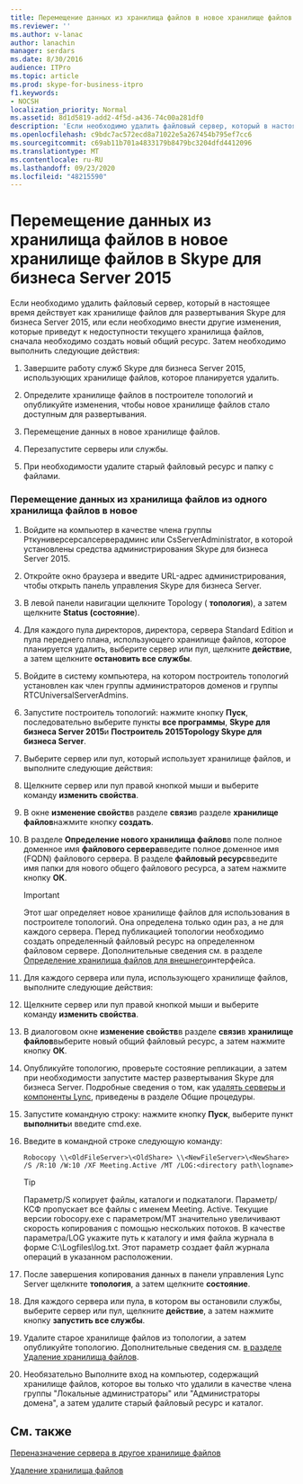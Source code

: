```yaml
---
title: Перемещение данных из хранилища файлов в новое хранилище файлов в Skype для бизнеса Server 2015
ms.reviewer: ''
ms.author: v-lanac
author: lanachin
manager: serdars
ms.date: 8/30/2016
audience: ITPro
ms.topic: article
ms.prod: skype-for-business-itpro
f1.keywords:
- NOCSH
localization_priority: Normal
ms.assetid: 8d1d5819-add2-4f5d-a436-74c00a281df0
description: 'Если необходимо удалить файловый сервер, который в настоящее время действует как хранилище файлов для развертывания Skype для бизнеса Server 2015, или если необходимо внести другие изменения, которые приведут к недоступности текущего хранилища файлов, сначала необходимо создать новый общий ресурс. Затем необходимо выполнить следующие действия:'
ms.openlocfilehash: c9bdc7ac572ecd8a71022e5a267454b795ef7cc6
ms.sourcegitcommit: c69ab11b701a4833179b8479bc3204dfd4412096
ms.translationtype: MT
ms.contentlocale: ru-RU
ms.lasthandoff: 09/23/2020
ms.locfileid: "48215590"
---
```

# <a name="move-file-store-data-to-a-new-file-store-in-skype-for-business-server-2015"></a>Перемещение данных из хранилища файлов в новое хранилище файлов в Skype для бизнеса Server 2015

Если необходимо удалить файловый сервер, который в настоящее время действует как хранилище файлов для развертывания Skype для бизнеса Server 2015, или если необходимо внести другие изменения, которые приведут к недоступности текущего хранилища файлов, сначала необходимо создать новый общий ресурс. Затем необходимо выполнить следующие действия:

1. Завершите работу служб Skype для бизнеса Server 2015, использующих хранилище файлов, которое планируется удалить.

2. Определите хранилище файлов в построителе топологий и опубликуйте изменения, чтобы новое хранилище файлов стало доступным для развертывания.

3. Перемещение данных в новое хранилище файлов.

4. Перезапустите серверы или службы.

5. При необходимости удалите старый файловый ресурс и папку с файлами.

### <a name="to-move-file-store-data-from-one-file-store-to-a-new-file-store"></a>Перемещение данных из хранилища файлов из одного хранилища файлов в новое

1. Войдите на компьютер в качестве члена группы Рткуниверсерсалсерверадминс или CsServerAdministrator, в которой установлены средства администрирования Skype для бизнеса Server 2015.

2. Откройте окно браузера и введите URL-адрес администрирования, чтобы открыть панель управления Skype для бизнеса Server.

3. В левой панели навигации щелкните Topology ( **топология**), а затем щелкните **Status (состояние**).

4. Для каждого пула директоров, директора, сервера Standard Edition и пула переднего плана, использующего хранилище файлов, которое планируется удалить, выберите сервер или пул, щелкните **действие**, а затем щелкните **остановить все службы**.

5. Войдите в систему компьютера, на котором построитель топологий установлен как член группы администраторов доменов и группы RTCUniversalServerAdmins.

6. Запустите построитель топологий: нажмите кнопку **Пуск**, последовательно выберите пункты **все программы**, **Skype для бизнеса Server 2015**и **Построитель 2015Topology Skype для бизнеса Server**.

7. Выберите сервер или пул, который использует хранилище файлов, и выполните следующие действия:

8. Щелкните сервер или пул правой кнопкой мыши и выберите команду **изменить свойства**.

9. В окне **изменение свойств**в разделе **связи**в разделе **хранилище файлов**нажмите кнопку **создать**.

10. В разделе **Определение нового хранилища файлов**в поле полное доменное имя **файлового сервера**введите полное доменное имя (FQDN) файлового сервера. В разделе **файловый ресурс**введите имя папки для нового общего файлового ресурса, а затем нажмите кнопку **ОК**.

     > [!IMPORTANT]
     > Этот шаг определяет новое хранилище файлов для использования в построителе топологий. Она определена только один раз, а не для каждого сервера. Перед публикацией топологии необходимо создать определенный файловый ресурс на определенном файловом сервере. Дополнительные сведения см. в разделе [Определение хранилища файлов для внешнего](https://technet.microsoft.com/library/90994400-c4e5-4509-af41-121ac716fbca.aspx)интерфейса.

11. Для каждого сервера или пула, использующего хранилище файлов, выполните следующие действия:

12. Щелкните сервер или пул правой кнопкой мыши и выберите команду **изменить свойства**.

13. В диалоговом окне **изменение свойств**в разделе **связи**в **хранилище файлов**выберите новый общий файловый ресурс, а затем нажмите кнопку **ОК**.

14. Опубликуйте топологию, проверьте состояние репликации, а затем при необходимости запустите мастер развертывания Skype для бизнеса Server. Подробные сведения о том, как [удалять серверы и компоненты Lync](https://technet.microsoft.com/library/5438ce1e-57fa-4031-8bdb-3af6581d901b.aspx), приведены в разделе Общие процедуры.

15. Запустите командную строку: нажмите кнопку **Пуск**, выберите пункт **выполнить**и введите cmd.exe.

16. Введите в командной строке следующую команду:

    ```console
    Robocopy \\<OldFileServer>\<OldShare> \\<NewFileServer>\<NewShare> /S /R:10 /W:10 /XF Meeting.Active /MT /LOG:<directory path\logname>
    ```

    > [!TIP]
    > Параметр/S копирует файлы, каталоги и подкаталоги. Параметр/КСФ пропускает все файлы с именем Meeting. Active. Текущие версии robocopy.exe с параметром/MT значительно увеличивают скорость копирования с помощью нескольких потоков. В качестве параметра/LOG укажите путь к каталогу и имя файла журнала в форме C:\Logfiles\log.txt. Этот параметр создает файл журнала операций в указанном расположении.

17. После завершения копирования данных в панели управления Lync Server щелкните **топология**, а затем щелкните **состояние**.

18. Для каждого сервера или пула, в котором вы остановили службы, выберите сервер или пул, щелкните **действие**, а затем нажмите кнопку **запустить все службы**.

19. Удалите старое хранилище файлов из топологии, а затем опубликуйте топологию. Дополнительные сведения см. [в разделе Удаление хранилища файлов](https://technet.microsoft.com/library/1ba7eb15-5c87-4357-b4d8-f59409ac7f71.aspx).

20. Необязательно Выполните вход на компьютер, содержащий хранилище файлов, которое вы только что удалили в качестве члена группы "Локальные администраторы" или "Администраторы домена", а затем удалите старый файловый ресурс и каталог.

## <a name="see-also"></a>См. также

[Переназначение сервера в другое хранилище файлов](https://technet.microsoft.com/library/18509cce-a4d2-4537-a822-f99de6d7598e.aspx)

[Удаление хранилища файлов](https://technet.microsoft.com/library/1ba7eb15-5c87-4357-b4d8-f59409ac7f71.aspx)
